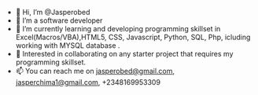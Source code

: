 - 👋 Hi, I’m @Jasperobed 
- 👀 I’m a software developer 
- 🌱 I’m currently learning and developing programming skillset in Excel(Macros/VBA),HTML5, CSS, Javascript, Python, SQL, Php, icluding working with MYSQL database .
- 💞️ Interested in collaborating on any starter project that requires my programming skillset.
- 📫 You can reach me on jasperobed@gmail.com, jasperchima1@gmail.com, +2348169953309

<!---
Jasperobed/Jasperobed is a ✨ special ✨ repository because its `README.md` (this file) appears on your GitHub profile.
You can click the Preview link to take a look at your changes.
--->
